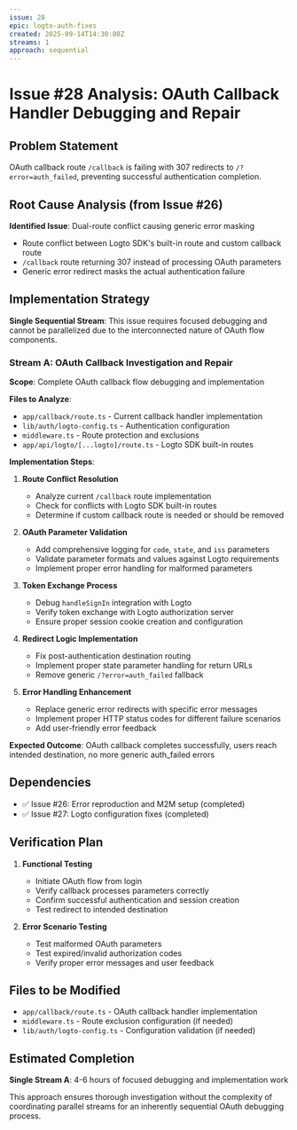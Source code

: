 ```yaml
---
issue: 28
epic: logto-auth-fixes
created: 2025-09-14T14:30:00Z
streams: 1
approach: sequential
---
```


# Issue #28 Analysis: OAuth Callback Handler Debugging and Repair

## Problem Statement

OAuth callback route `/callback` is failing with 307 redirects to `/?error=auth_failed`, preventing successful authentication completion.

## Root Cause Analysis (from Issue #26)

**Identified Issue**: Dual-route conflict causing generic error masking
- Route conflict between Logto SDK's built-in route and custom callback route  
- `/callback` route returning 307 instead of processing OAuth parameters
- Generic error redirect masks the actual authentication failure

## Implementation Strategy

**Single Sequential Stream**: This issue requires focused debugging and cannot be parallelized due to the interconnected nature of OAuth flow components.

### Stream A: OAuth Callback Investigation and Repair

**Scope**: Complete OAuth callback flow debugging and implementation

**Files to Analyze**:
- `app/callback/route.ts` - Current callback handler implementation
- `lib/auth/logto-config.ts` - Authentication configuration 
- `middleware.ts` - Route protection and exclusions
- `app/api/logto/[...logto]/route.ts` - Logto SDK built-in routes

**Implementation Steps**:

1. **Route Conflict Resolution**
   - Analyze current `/callback` route implementation
   - Check for conflicts with Logto SDK built-in routes
   - Determine if custom callback route is needed or should be removed

2. **OAuth Parameter Validation**
   - Add comprehensive logging for `code`, `state`, and `iss` parameters
   - Validate parameter formats and values against Logto requirements
   - Implement proper error handling for malformed parameters

3. **Token Exchange Process**
   - Debug `handleSignIn` integration with Logto
   - Verify token exchange with Logto authorization server
   - Ensure proper session cookie creation and configuration

4. **Redirect Logic Implementation** 
   - Fix post-authentication destination routing
   - Implement proper state parameter handling for return URLs
   - Remove generic `/?error=auth_failed` fallback

5. **Error Handling Enhancement**
   - Replace generic error redirects with specific error messages
   - Implement proper HTTP status codes for different failure scenarios  
   - Add user-friendly error feedback

**Expected Outcome**: OAuth callback completes successfully, users reach intended destination, no more generic auth_failed errors

## Dependencies

- ✅ Issue #26: Error reproduction and M2M setup (completed)
- ✅ Issue #27: Logto configuration fixes (completed)

## Verification Plan

1. **Functional Testing**
   - Initiate OAuth flow from login
   - Verify callback processes parameters correctly
   - Confirm successful authentication and session creation
   - Test redirect to intended destination

2. **Error Scenario Testing**
   - Test malformed OAuth parameters
   - Test expired/invalid authorization codes
   - Verify proper error messages and user feedback

## Files to be Modified

- `app/callback/route.ts` - OAuth callback handler implementation
- `middleware.ts` - Route exclusion configuration (if needed)
- `lib/auth/logto-config.ts` - Configuration validation (if needed)

## Estimated Completion

**Single Stream A**: 4-6 hours of focused debugging and implementation work

This approach ensures thorough investigation without the complexity of coordinating parallel streams for an inherently sequential OAuth debugging process.